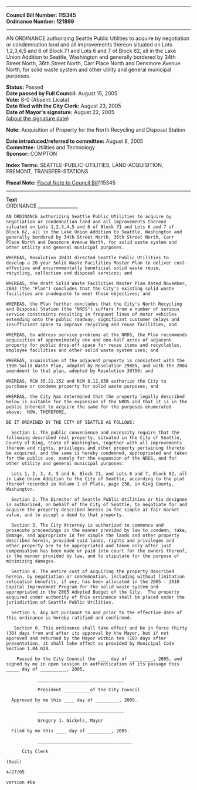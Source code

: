 * * * * *  
  
**Council Bill Number: [](#h0)[](#h2)115345**   
**Ordinance Number: 121899**  
  
* * * * *  
  
AN ORDINANCE authorizing Seattle Public Utilities to acquire by negotiation or condemnation land and all improvements thereon situated on Lots 1,2,3,4,5 and 6 of Block 71 and Lots 6 and 7 of Block 62, all in the Lake Union Addition to Seattle, Washington and generally bordered by 34th Street North, 36th Street North, Carr Place North and Densmore Avenue North, for solid waste system and other utility and general municipal purposes.  
  
**Status:** Passed   
**Date passed by Full Council:** August 15, 2005   
**Vote:** 8-0 (Absent: Licata)   
**Date filed with the City Clerk:** August 23, 2005   
**Date of Mayor's signature:** August 22, 2005   
[(about the signature date)](/~public/approvaldate.htm)   
  
**Note:** Acquisition of Property for the North Recycling and Disposal Station  
  
  
**Date introduced/referred to committee:** August 8, 2005   
**Committee:** Utilities and Technology   
**Sponsor:** COMPTON   
  
**Index Terms:** SEATTLE-PUBLIC-UTILITIES, LAND-ACQUISITION, FREMONT, TRANSFER-STATIONS  
  
**Fiscal Note:** [Fiscal Note to Council Bill](http://clerk.seattle.gov/~public/fnote/115345.htm)[](#h1)[](#h3)115345  
  
* * * * *  
  
**Text**  
    ORDINANCE _________________  
  
    AN ORDINANCE authorizing Seattle Public Utilities to acquire by  
    negotiation or condemnation land and all improvements thereon  
    situated on Lots 1,2,3,4,5 and 6 of Block 71 and Lots 6 and 7 of  
    Block 62, all in the Lake Union Addition to Seattle, Washington and  
    generally bordered by 34th Street North, 36th Street North, Carr  
    Place North and Densmore Avenue North, for solid waste system and  
    other utility and general municipal purposes.  
  
    WHEREAS, Resolution 30431 directed Seattle Public Utilities to  
    develop a 20-year Solid Waste Facilities Master Plan to deliver cost-  
    effective and environmentally beneficial solid waste reuse,  
    recycling, collection and disposal services; and  
  
    WHEREAS, the draft Solid Waste Facilities Master Plan dated November,  
    2003 (the "Plan") concludes that the City's existing solid waste  
    facilities are inadequate to meet those objectives; and  
  
    WHEREAS, the Plan further concludes that the City's North Recycling  
    and Disposal Station (the "NRDS") suffers from a number of serious  
    service constraints resulting in frequent lines of motor vehicles  
    extending onto the public roadway, significant customer delays and  
    insufficient space to improve recycling and reuse facilities; and  
  
    WHEREAS, to address service problems at the NRDS, the Plan recommends  
    acquisition of approximately one and one-half acres of adjacent  
    property for public drop-off space for reuse items and recyclables,  
    employee facilities and other solid waste system uses; and  
  
    WHEREAS, acquisition of the adjacent property is consistent with the  
    1998 Solid Waste Plan, adopted by Resolution 29805, and with the 2004  
    amendment to that plan, adopted by Resolution 30750; and  
  
    WHEREAS, RCW 35.21.152 and RCW 8.12.030 authorize the City to  
    purchase or condemn property for solid waste purposes; and  
  
    WHEREAS, the City has determined that the property legally described  
    below is suitable for the expansion of the NRDS and that it is in the  
    public interest to acquire the same for the purposes enumerated  
    above;  NOW, THEREFORE,  
  
    BE IT ORDAINED BY THE CITY OF SEATTLE AS FOLLOWS:  
  
      Section 1. The public convenience and necessity require that the  
    following described real property, situated in the City of Seattle,  
    County of King, State of Washington, together with all improvements  
    thereon and rights, privileges and other property pertaining thereto  
    be acquired, and the same is hereby condemned, appropriated and taken  
    for the public use, namely for the expansion of the NRDS, and for  
    other utility and general municipal purposes:  
  
      Lots 1, 2, 3, 4, 5 and 6, Block 71, and Lots 6 and 7, Block 62, all  
    in Lake Union Addition to the City of Seattle, according to the plat  
    thereof recorded in Volume 1 of Plats, page 238, in King County,  
    Washington.  
  
      Section 2. The Director of Seattle Public Utilities or his designee  
    is authorized, on behalf of the City of Seattle, to negotiate for and  
    acquire the property described herein in fee simple at fair market  
    value, and to accept a deed to that property.  
  
      Section 3. The City Attorney is authorized to commence and  
    prosecute proceedings in the manner provided by law to condemn, take,  
    damage, and appropriate in fee simple the lands and other property  
    described herein, provided said lands, rights and privileges and  
    other property are to be appropriated and taken only after just  
    compensation has been made or paid into court for the owners thereof,  
    in the manner provided by law, and to stipulate for the purpose of  
    minimizing damages.  
  
      Section 4. The entire cost of acquiring the property described  
    herein, by negotiation or condemnation, including without limitation  
    relocation benefits, if any, has been allocated in the 2005 - 2010  
    Capital Improvement Program for the solid waste system and  
    appropriated in the 2005 Adopted Budget of the City.  The property  
    acquired under authority of this ordinance shall be placed under the  
    jurisdiction of Seattle Public Utilities.  
  
      Section 5. Any act pursuant to and prior to the effective date of  
    this ordinance is hereby ratified and confirmed.  
  
       Section 6. This ordinance shall take effect and be in force thirty  
    (30) days from and after its approval by the Mayor, but if not  
    approved and returned by the Mayor within ten (10) days after  
    presentation, it shall take effect as provided by Municipal Code  
    Section 1.04.020.  
  
        Passed by the City Council the ____ day of _________, 2005, and  
    signed by me in open session in authentication of its passage this  
    _____ day of __________, 2005.  
  
                _________________________________  
  
                President __________of the City Council  
  
      Approved by me this ____ day of _________, 2005.  
  
                _________________________________  
  
                Gregory J. Nickels, Mayor  
  
      Filed by me this ____ day of _________, 2005.  
  
                ____________________________________  
  
          City Clerk  
  
    (Seal)  
  
    4/27/05  
  
    version #6a  
